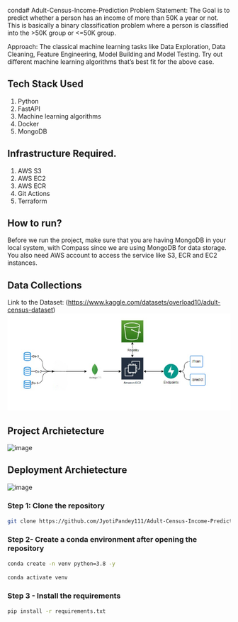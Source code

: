 conda# Adult-Census-Income-Prediction
Problem Statement: The Goal is to predict whether a person has an income of more than 50K a year or not. This is basically a binary classification problem where a person is classified into the  >50K group or &lt;=50K group.

Approach: The classical machine learning tasks like Data Exploration, Data Cleaning, Feature Engineering, Model Building and Model Testing. Try out different machine learning algorithms that’s best fit for the above case.


## Tech Stack Used
1. Python 
2. FastAPI 
3. Machine learning algorithms
4. Docker
5. MongoDB

## Infrastructure Required.

1. AWS S3
2. AWS EC2
3. AWS ECR
4. Git Actions
5. Terraform


## How to run?
Before we run the project, make sure that you are having MongoDB in your local system, with Compass since we are using MongoDB for data storage. You also need AWS account to access the service like S3, ECR and EC2 instances.

## Data Collections
Link to the Dataset: (https://www.kaggle.com/datasets/overload10/adult-census-dataset)
![image](https://github.com/JyotiPandey111/Adult-Census-Income-Prediction/blob/main/Flowcharts/Data%20Pipeline%20MongoDB.png)

## Project Archietecture
![image](https://user-images.githubusercontent.com/57321948/193536768-ae704adc-32d9-4c6c-b234-79c152f756c5.png)


## Deployment Archietecture
![image](https://user-images.githubusercontent.com/57321948/193536973-4530fe7d-5509-4609-bfd2-cd702fc82423.png)

### Step 1: Clone the repository
```bash
git clone https://github.com/JyotiPandey111/Adult-Census-Income-Prediction.git
```

### Step 2- Create a conda environment after opening the repository

```bash
conda create -n venv python=3.8 -y
```

```bash
conda activate venv
```

### Step 3 - Install the requirements
```bash
pip install -r requirements.txt
```
